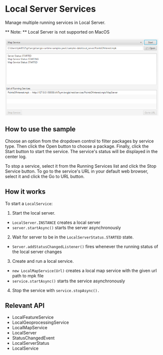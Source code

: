 # Local Server Services

Manage multiple running services in Local Server.

**   Note: **   Local Server is not supported on MacOS

![](LocalServerServices.png)

## How to use the sample

Choose an option from the dropdown control to filter packages by service type. Then click the Open button to 
choose a package. Finally, click the Start button to start the service. The service's status will be displayed in 
the center log.

To stop a service, select it from the Running Services list and click the Stop Service button. To go to the 
service's URL in your default web browser, select it and click the Go to URL button.

## How it works

To start a `LocalService`:


1.  Start the local server.
*   `LocalServer.INSTANCE` creates a local server
*   `server.startAsync()` starts the server asynchronously
2.  Wait for server to be in the  `LocalServerStatus.STARTED` state.
*   `Server.addStatusChangedListener()` fires whenever the running status of the local server 
changes
3.  Create and run a local service.
*   `new LocalMapService(Url)` creates a local map service with the given url path to mpk file
*   `service.startAsync()` starts the service asynchronously
4.  Stop the service with `service.stopAsync().`


## Relevant API


*   LocalFeatureService
*   LocalGeoprocessingService
*   LocalMapService
*   LocalServer
*   StatusChangedEvent
*   LocalServerStatus
*   LocalService

